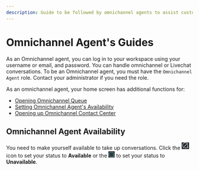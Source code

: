 ```yaml
---
description: Guide to be followed by omnichannel agents to assist customers.
---
```


# Omnichannel Agent's Guides

As an Omnichannel agent, you can log in to your workspace using your username or email, and password. You can handle omnichannel or Livechat conversations. To be an Omnichannel agent, you must have the `Omnichannel Agent` role. Contact your administrator if you need the role.

As an omnichannel agent, your home screen has additional functions for:

* [Opening Omnichannel Queue](omnichannel-chats.md)
* [Setting Omnichannel Agent's Availability](./#undefined)
* [Opening up Omnichannel Contact Center](omnichannel-contact-center/)

## Omnichannel Agent Availability

You need to make yourself available to take up conversations. Click the ![](<../../.gitbook/assets/chats-off (1).png>) icon to set your status to **Available** or the <img src="../../.gitbook/assets/chats-on.png" alt="" data-size="line"> to set your status to **Unavailable**.
